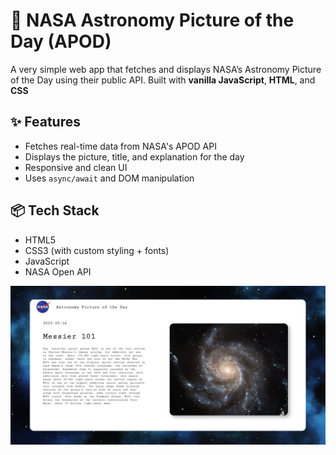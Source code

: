 # 🌌 NASA Astronomy Picture of the Day (APOD)

A very simple web app that fetches and displays NASA’s Astronomy Picture of the Day using their public API. Built with **vanilla JavaScript**, **HTML**, and **CSS** 

## ✨ Features

- Fetches real-time data from NASA's APOD API
- Displays the picture, title, and explanation for the day
- Responsive and clean UI
- Uses `async/await` and DOM manipulation

## 📦 Tech Stack

- HTML5
- CSS3 (with custom styling + fonts)
- JavaScript
- NASA Open API


![Screenshot of the app](resources/sc_apod.png)
